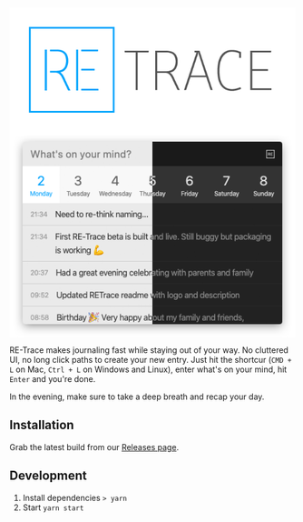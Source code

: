 <img src="assets/logo.png" style="display: block; width: 600px; margin:auto" />
<img src="assets/screenshot.png" style="display: block; width: 600px; margin:auto" />

RE-Trace makes journaling fast while staying out of your way. No cluttered UI, no long click paths to create your new entry. Just hit the shortcur (`CMD + L` on Mac, `Ctrl + L` on Windows and Linux), enter what's on your mind, hit `Enter` and you're done.

In the evening, make sure to take a deep breath and recap your day.

## Installation

Grab the latest build from our [Releases page](https://github.com/Staffbase/retrace/releases).

## Development

1. Install dependencies `> yarn`
2. Start `yarn start`
